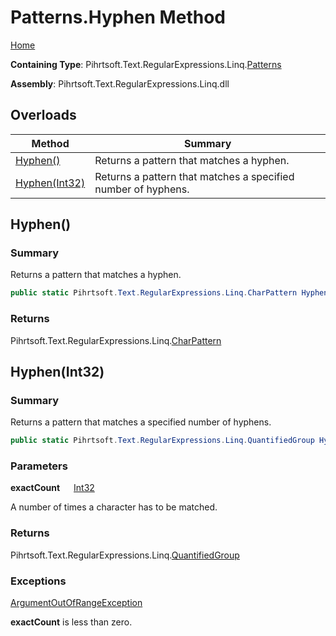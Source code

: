 # Patterns\.Hyphen Method

[Home](../../../../../../README.md)

**Containing Type**: Pihrtsoft\.Text\.RegularExpressions\.Linq\.[Patterns](../README.md)

**Assembly**: Pihrtsoft\.Text\.RegularExpressions\.Linq\.dll

## Overloads

| Method | Summary |
| ------ | ------- |
| [Hyphen()](#Pihrtsoft_Text_RegularExpressions_Linq_Patterns_Hyphen) | Returns a pattern that matches a hyphen\. |
| [Hyphen(Int32)](#Pihrtsoft_Text_RegularExpressions_Linq_Patterns_Hyphen_System_Int32_) | Returns a pattern that matches a specified number of hyphens\. |

## Hyphen\(\) <a name="Pihrtsoft_Text_RegularExpressions_Linq_Patterns_Hyphen"></a>

### Summary

Returns a pattern that matches a hyphen\.

```csharp
public static Pihrtsoft.Text.RegularExpressions.Linq.CharPattern Hyphen()
```

### Returns

Pihrtsoft\.Text\.RegularExpressions\.Linq\.[CharPattern](../../CharPattern/README.md)

## Hyphen\(Int32\) <a name="Pihrtsoft_Text_RegularExpressions_Linq_Patterns_Hyphen_System_Int32_"></a>

### Summary

Returns a pattern that matches a specified number of hyphens\.

```csharp
public static Pihrtsoft.Text.RegularExpressions.Linq.QuantifiedGroup Hyphen(int exactCount)
```

### Parameters

**exactCount** &emsp; [Int32](https://docs.microsoft.com/en-us/dotnet/api/system.int32)

A number of times a character has to be matched\.

### Returns

Pihrtsoft\.Text\.RegularExpressions\.Linq\.[QuantifiedGroup](../../QuantifiedGroup/README.md)

### Exceptions

[ArgumentOutOfRangeException](https://docs.microsoft.com/en-us/dotnet/api/system.argumentoutofrangeexception)

**exactCount** is less than zero\.


